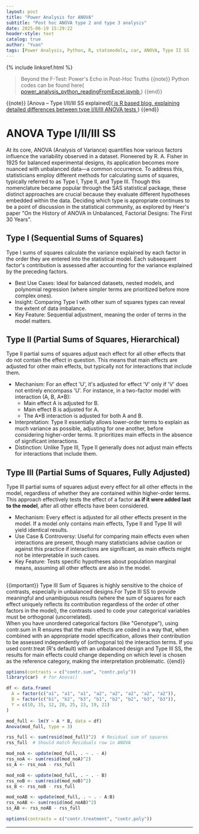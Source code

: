 ```yaml
---
layout: post
title: "Power Analysis for ANOVA"
subtitle: "Post hoc ANOVA type 2 and type 3 analysis"
date: 2025-06-19 15:29:22
header-style: text
catalog: true
author: "Yuan"
tags: [Power Analysis, Python, R, statsmodels, car, ANOVA, Type II SS (sums of squares), Type III SS, FTestPower, TTestIndPower]
---
```

{% include linksref.html %}
>Beyond the F-Test: Power's Echo in Post-Hoc Truths
{{note}} Python codes can be found here(<a href="https://github.com/RaymondSHANG/Accelerated-Midlife-Endocrine-and-Bioenergetic-Brain-Aging-in-APOE4-Females/code/power_analysis_python_readingFromExcel.ipynb" target="_blank" rel="noopener noreferrer">
  power_analysis_python_readingFromExcel.ipynb
</a>) {{end}}

{{note}} [Anova – Type I/II/III SS explained](<a href="https://md.psych.bio.uni-goettingen.de/mv/unit/lm_cat/lm_cat_unbal_ss_explained.html" target="_blank" rel="noopener noreferrer">
  is R based blog, explaining detailed differences between type I/II/III ANOVA tests
</a>) {{end}}

# ANOVA Type I/II/III SS
At its core, ANOVA (Analysis of Variance) quantifies how various factors influence the variability observed in a dataset. Pioneered by R. A. Fisher in 1925 for balanced experimental designs, its application becomes more nuanced with unbalanced data—a common occurrence. To address this, statisticians employ different methods for calculating sums of squares, typically referred to as Type I, Type II, and Type III. Though this nomenclature became popular through the SAS statistical package, these distinct approaches are crucial because they evaluate different hypotheses embedded within the data. Deciding which type is appropriate continues to be a point of discussion in the statistical community, as explored by Heer's paper "On the History of ANOVA in Unbalanced, Factorial Designs: The First 30 Years".

## Type I (Sequential Sums of Squares)
Type I sums of squares calculate the variance explained by each factor in the order they are entered into the statistical model. Each subsequent factor's contribution is assessed after accounting for the variance explained by the preceding factors.

- Best Use Cases: Ideal for balanced datasets, nested models, and polynomial regression (where simpler terms are prioritized before more complex ones).
- Insight: Comparing Type I with other sum of squares types can reveal the extent of data imbalance.
- Key Feature: Sequential adjustment, meaning the order of terms in the model matters.

## Type II (Partial Sums of Squares, Hierarchical)
Type II partial sums of squares adjust each effect for all other effects that do not contain the effect in question. This means that main effects are adjusted for other main effects, but typically not for interactions that include them.

- Mechanism: For an effect 'U', it's adjusted for effect 'V' only if 'V' does not entirely encompass 'U'. For instance, in a two-factor model with interaction (A, B, A*B):
    - Main effect A is adjusted for B.
    - Main effect B is adjusted for A.
    - The A*B interaction is adjusted for both A and B.
- Interpretation: Type II essentially allows lower-order terms to explain as much variance as possible, adjusting for one another, before considering higher-order terms. It prioritizes main effects in the absence of significant interactions.
- Distinction: Unlike Type III, Type II generally does not adjust main effects for interactions that include them.

## Type III (Partial Sums of Squares, Fully Adjusted)
Type III partial sums of squares adjust every effect for all other effects in the model, regardless of whether they are contained within higher-order terms. This approach effectively tests the effect of a factor **as if it were added last to the model**, after all other effects have been considered.
- Mechanism: Every effect is adjusted for all other effects present in the model. If a model only contains main effects, Type II and Type III will yield identical results.
- Use Case & Controversy: Useful for comparing main effects even when interactions are present, though many statisticians advise caution or against this practice if interactions are significant, as main effects might not be interpretable in such cases.
- Key Feature: Tests specific hypotheses about population marginal means, assuming all other effects are also in the model.

## 
{{important}}
Type III Sum of Squares is highly sensitive to the choice of contrasts, especially in unbalanced designs.For Type III SS to provide meaningful and unambiguous results (where the sum of squares for each effect uniquely reflects its contribution regardless of the order of other factors in the model), the contrasts used to code your categorical variables must be orthogonal (uncorrelated).<br/>
When you have unordered categorical factors (like "Genotype"), using contr.sum in R ensures that the main effects are coded in a way that, when combined with an appropriate model specification, allows their contribution to be assessed independently of (orthogonal to) the interaction terms. If you used contr.treat (R's default) with an unbalanced design and Type III SS, the results for main effects could change depending on which level is chosen as the reference category, making the interpretation problematic.
{{end}}

```r
options(contrasts = c("contr.sum", "contr.poly"))
library(car)  # for Anova()

df <- data.frame(
  A = factor(c("a1", "a1", "a1", "a2", "a2", "a2", "a2", "a2")),
  B = factor(c("b1", "b2", "b3", "b1", "b2", "b2", "b3", "b3")),
  Y = c(10, 15, 12, 20, 25, 23, 19, 21)
)

mod_full <- lm(Y ~ A * B, data = df)
Anova(mod_full, type = 3)

rss_full <- sum(resid(mod_full)^2)  # Residual sum of squares
rss_full  # Should match Residuals row in ANOVA

mod_noA <- update(mod_full, . ~ . - A)
rss_noA <- sum(resid(mod_noA)^2)
ss_A <- rss_noA - rss_full

mod_noB <- update(mod_full, . ~ . - B)
rss_noB <- sum(resid(mod_noB)^2)
ss_B <- rss_noB - rss_full

mod_noAB <- update(mod_full, . ~ . - A:B)
rss_noAB <- sum(resid(mod_noAB)^2)
ss_AB <- rss_noAB - rss_full

options(contrasts = c("contr.treatment", "contr.poly"))
```

---
